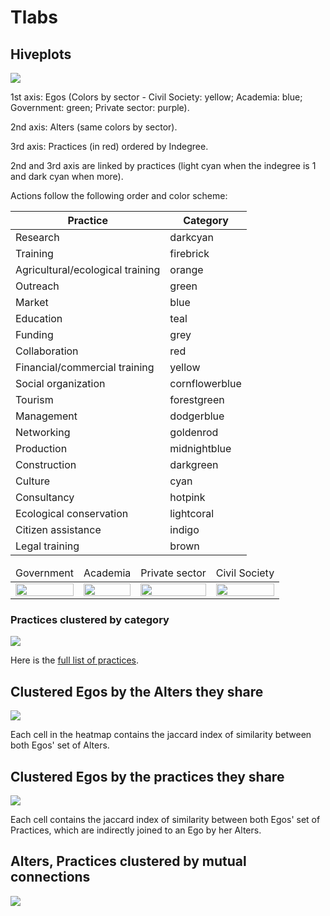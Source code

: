 # Tlabs

## Hiveplots

<img src="plots/agency_actioncats.png" >

1st axis: Egos (Colors by sector - Civil Society: yellow; Academia: blue; Government: green; Private sector: purple).

2nd axis: Alters (same colors by sector).

3rd axis: Practices (in red) ordered by Indegree.

2nd and 3rd axis are linked by practices (light cyan when the indegree is 1 and dark cyan when more).

Actions follow the following order and color scheme:

Practice | Category
---------|----------
Research | darkcyan
Training | firebrick
Agricultural/ecological training | orange
Outreach | green
Market | blue
Education | teal
Funding | grey
Collaboration | red
Financial/commercial training | yellow
Social organization | cornflowerblue
Tourism | forestgreen
Management | dodgerblue
Networking | goldenrod
Production | midnightblue
Construction | darkgreen
Culture | cyan
Consultancy | hotpink
Ecological conservation | lightcoral
Citizen assistance | indigo
Legal training | brown


<table>
<thead>
<tr>
<td>
Government
</td>
<td>
Academia
</td>
<td>
Private sector
</td>
<td>
Civil Society
</td>
</tr>
</thead>
<tbody>
<tr>
<td>
<img src="plots/Gobierno_actioncats.png" width="100%">
</td>
<td>
<img src="plots/Academia_actioncats.png" width="100%">
</td>
<td>
<img src="plots/Privado_actioncats.png" width="100%">
</td>
<td>
<img src="plots/Sociedad_Civil_actioncats.png" width="100%">
</td>
</tr>
</tbody>
</table>

### Practices clustered by category

<img src="plots/agency_actioncats_joined.png" >

Here is the [full list of practices](data/practices.csv).

## Clustered Egos by the Alters they share

<img src="plots/dendrogram.png">

Each cell in the heatmap contains the jaccard index of similarity
between both Egos' set of Alters.

## Clustered Egos by the practices they share

<img src="plots/dendrogram_actions.png">

Each cell contains the jaccard index of similarity between both Egos'
set of Practices, which are indirectly joined to an Ego by her Alters.

## Alters, Practices clustered by mutual connections

<img src="plots/dendrogram_alters_actions.png">
